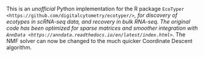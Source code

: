 This is an *unofficial* Python implementation for the R package `EcoTyper
<https://github.com/digitalcytometry/ecotyper/>`_, for discovery of ecotypes in
scRNA-seq data, and recovery in bulk RNA-seq. The original code has been
optimized for sparse matrices and smoother integration with `AnnData
<https://anndata.readthedocs.io/en/latest/index.html>`_. The NMF solver can now
be changed to the much quicker Coordinate Descent algorithm.